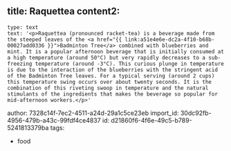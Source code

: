 title: Raquettea
content2:
  -
    type: text
    text: '<p>Raquettea (pronounced racket-tea) is a beverage made from the steeped leaves of the <a href="{{ link:a51e4e6e-dc2a-4f10-b68b-00027add0336 }}">Badminton Tree</a> combined with blueberries and mint. It is a popular afternoon beverage that is initially consumed at a high temperature (around 50°C) but very rapidly decreases to a sub-freezing temperature (around -3°C). This curious plunge in temperature is due to the interaction of the blueberries with the stringent acid of the Badminton Tree leaves. For a typical serving (around 2 cups) this temperature swing occurs over about twenty seconds. It is the combination of this riveting swoop in temperature and the natural stimulants of the ingredients that makes the beverage so popular for mid-afternoon workers.</p>'
author: 7328c14f-7ec2-4511-a24d-29a1c5ce23eb
import_id: 30dc92fb-4956-479b-a43c-99fdf4ce4837
id: d21860f6-4f6e-49c5-b789-5241813379ba
tags:
  - food

